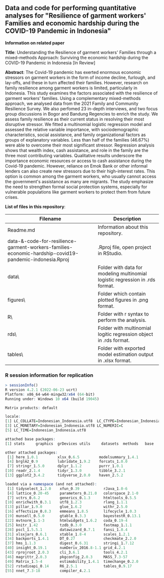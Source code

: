 ## Data and code for performing quantitative analyses for "Resilience of garment workers' Families and economic hardship during the COVID-19 Pandemic in Indonesia"

**Information on related paper**

**Title**: Understanding the Resilience of garment workers' Families
through a mixed-methods Approach: Surviving the economic hardship during
the COVID-19 Pandemic in Indonesia [In Review]

**Abstract**: The Covid-19 pandemic has exerted enormous economic
stressors on garment workers in the form of income decline, furlough,
and lay-offs, and these in turn affected their families. However,
research on family resilience among garment workers is limited,
particularly in Indonesia. This study examines the factors associated
with the resilience of garment workers' families. Using a complementary
mixed-methods approach, we analysed data from the 2021 Family and
Community Resilience Survey. We also perfomed 23 in-depth interviews,
and two focus group discussions in Bogor and Bandung Regencies to enrich
the study. We assess family resilience as their current status in
resolving their most disruptive stressor. We fitted a multinomial
logistic regression model and assessed the relative variable importance,
with sociodemographic characteristics, social assistance, and family
organizational factors as groups of explanatory variables. Less than
half of the families (46.67%) were able to overcome their most
significant stressor. Regression analysis shows that wealth index, cash
assistance, and role in the family are the three most contributing
variables. Qualitative results underscore the importance economic
resources or access to cash assistance during the Covid-19 pandemic.
However, reliance on Emok Bank or other informal lenders can also create
new stressors due to their high-interest rates. This option is common
among the garment workers, who usually cannot access the government's
assistance as many are migrants. The study emphasize the need to
strengthen formal social protection systems, especially for vulnerable
populations like garment workers to protect them from future crises.

**List of files in this repository**:

| Filename                                                                                               | Description                                                                   |
|-----------------------------------------|-------------------------------|
| Readme.md                                                                                | Information about this repository.                                            |
| data-&-code-for-resilience-garment-workers-families-economic-hardship-covid19-pandemic-indonesia.Rproj | .Rproj file, open project in RStudio.                                         |
| data\\                                                                                                 | Folder with data for modeling multinomial logistic regression in .rds format. |
| figures\\                                                                                              | Folder which contain plotted figures in .png format.                          |
| R\\                                                                                                    | Folder with r syntax to perform the analysis.                                 |
| rds\\                                                                                                  | Folder with multinomial logitic regression object in .rds format.             |
| tables\\                                                                                               | Folder with exported model estimation output in .xlsx format.                 |

### R session information for replication

``` r
> sessionInfo()
R version 4.2.1 (2022-06-23 ucrt)
Platform: x86_64-w64-mingw32/x64 (64-bit)
Running under: Windows 10 x64 (build 19045)

Matrix products: default

locale:
[1] LC_COLLATE=Indonesian_Indonesia.utf8  LC_CTYPE=Indonesian_Indonesia.utf8   
[3] LC_MONETARY=Indonesian_Indonesia.utf8 LC_NUMERIC=C                         
[5] LC_TIME=Indonesian_Indonesia.utf8    

attached base packages:
[1] stats     graphics  grDevices utils     datasets  methods   base     

other attached packages:
 [1] here_1.0.1         xlsx_0.6.5         modelsummary_1.4.1
 [4] brglm2_0.9         lubridate_1.9.2    forcats_1.0.0     
 [7] stringr_1.5.0      dplyr_1.1.2        purrr_1.0.1       
[10] readr_2.1.4        tidyr_1.3.0        tibble_3.2.1      
[13] ggplot2_3.4.2      tidyverse_2.0.0    haven_2.5.2       

loaded via a namespace (and not attached):
 [1] tidyselect_1.2.0    xfun_0.39           rJava_1.0-6        
 [4] lattice_0.20-45     parameters_0.21.0   colorspace_2.1-0   
 [7] vctrs_0.6.2         generics_0.1.3      htmltools_0.5.5    
[10] enrichwith_0.3.1    utf8_1.2.3          rlang_1.1.1        
[13] pillar_1.9.0        glue_1.6.2          withr_2.5.0        
[16] effectsize_0.8.3    emmeans_1.8.5       lifecycle_1.0.3    
[19] munsell_0.5.0       gtable_0.3.3        bayestestR_0.13.1  
[22] mvtnorm_1.1-3       htmlwidgets_1.6.2   coda_0.19-4        
[25] knitr_1.42          tzdb_0.3.0          fastmap_1.1.1      
[28] pscl_1.5.5.1        datawizard_0.7.1    fansi_1.0.4        
[31] xlsxjars_0.6.1      xtable_1.8-4        scales_1.2.1       
[34] backports_1.4.1     DT_0.27             checkmate_2.2.0    
[37] hms_1.1.3           digest_0.6.31       stringi_1.7.12     
[40] insight_0.19.1      numDeriv_2016.8-1.1 grid_4.2.1         
[43] rprojroot_2.0.3     cli_3.6.1           tools_4.2.1        
[46] magrittr_2.0.3      pkgconfig_2.0.3     MASS_7.3-57        
[49] Matrix_1.5-4        estimability_1.4.1  timechange_0.2.0   
[52] rstudioapi_0.14     R6_2.5.1            tables_0.9.17      
[55] nnet_7.3-18         compiler_4.2.1 
```
